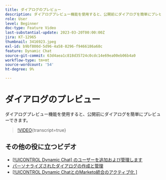 ```yaml
---
title: ダイアログのプレビュー
description: ダイアログプレビュー機能を使用すると、公開前にダイアログを簡単にプレビューできます。
role: User
level: Beginner
doc-type: Feature Video
last-substantial-update: 2023-03-20T00:00:00Z
jira: KT-12965
thumbnail: 3416923.jpeg
exl-id: b9bf800d-5d96-4a58-8296-f9466186a68c
feature: Dynamic Chat
source-git-commit: 63d4aea1c818d35724c0cdc14e69ea00eb06b4a0
workflow-type: tm+mt
source-wordcount: '54'
ht-degree: 9%

---
```


# ダイアログのプレビュー

ダイアログプレビュー機能を使用すると、公開前にダイアログを簡単にプレビューできます。

>[!VIDEO](https://video.tv.adobe.com/v/3416923/?quality=12&learn=on){transcript=true}

## その他の役に立つビデオ

* [[!UICONTROL Dynamic Chat] のユーザーを追加および管理します](user-management.md)
* [パーソナライズされたダイアログの作成と管理](dialogue-management.md)
* [[!UICONTROL Dynamic ChatとのMarketo統合のアクティブ化 ]](marketo-integration.md)
